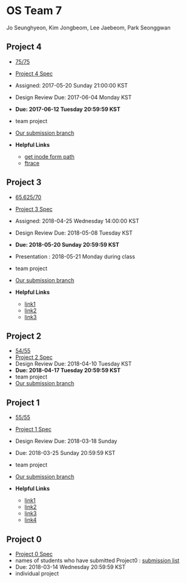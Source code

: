 # OS Team 7

Jo Seunghyeon, Kim Jongbeom, Lee Jaebeom, Park Seonggwan

## Project 4
* [75/75](https://github.com/kajebiii/os-team7/issues/4)
* [Project 4 Spec](https://github.com/swsnu/osspr2018/blob/master/doc/Project4.md)  
* Assigned: 2017-05-20 Sunday 21:00:00 KST
* Design Review Due: 2017-06-04 Monday KST
* **Due: 2017-06-12 Tuesday 20:59:59 KST**
* team project
* [Our submission branch](https://github.com/swsnu/os-team7/tree/proj4)

* **Helpful Links**
  * [get inode form path](https://stackoverflow.com/questions/27869570/retrieving-inode-struct-given-the-path-to-a-file)
  * [ftrace](https://linuxkernelmsg.wordpress.com/2017/01/11/%EB%B2%88%EC%97%AD-lwn-debugging-the-kernel-using-ftrace%E2%80%8A-%E2%80%8Apart-1/)

## Project 3
* [65.625/70](https://github.com/kajebiii/os-team7/issues/3)
* [Project 3 Spec](https://github.com/swsnu/osspr2018/blob/master/doc/Project3.md)  
* Assigned: 2018-04-25 Wednesday 14:00:00 KST
* Design Review Due: 2018-05-08 Tuesday KST
* **Due: 2018-05-20 Sunday 20:59:59 KST**
 * Presentation : 2018-05-21 Monday during class
* team project
* [Our submission branch](https://github.com/swsnu/os-team7/tree/proj3)

* **Helpful Links**
  * [link1](https://elixir.bootlin.com/linux/v3.10/source)
  * [link2](http://jake.dothome.co.kr/scheduler/)
  * [link3](http://jake.dothome.co.kr/load-balance-1/)


## Project 2
* [54/55](https://github.com/kajebiii/os-team7/issues/2)
* [Project 2 Spec](https://github.com/swsnu/osspr2018/blob/master/doc/Project2.md)  
* Design Review Due: 2018-04-10 Tuesday KST
* **Due: 2018-04-17 Tuesday 20:59:59 KST**
* team project
* [Our submission branch](https://github.com/swsnu/os-team7/tree/proj2)

## Project 1
* [55/55](https://github.com/kajebiii/os-team7/issues/1)
* [Project 1 Spec](https://github.com/swsnu/osspr2018/blob/master/doc/Project1.md)  
* Design Review Due: 2018-03-18 Sunday
* Due: 2018-03-25 Sunday 20:59:59 KST
* team project
* [Our submission branch](https://github.com/swsnu/os-team7/tree/proj1)

* **Helpful Links**
  * [link1](https://m.blog.naver.com/PostView.nhn?blogId=lee_seha&logNo=220339665756&proxyReferer=https%3A%2F%2Fwww.google.co.kr%2F)
  * [link2](https://bbingju.wordpress.com/2013/08/25/linux-kernel-list-h/)
  * [link3](http://linuxholic.tistory.com/entry/%EB%A6%AC%EB%88%85%EC%8A%A4-Taskstruct-%EA%B5%AC%EC%A1%B0)
  * [link4](http://webnautes.tistory.com/554)

## Project 0
* [Project 0 Spec](https://github.com/swsnu/osspr2018/blob/master/doc/Project0.md)
* names of students who have submitted Project0 : [submission list](https://github.com/swsnu/osspr2018/blob/master/doc/Project0Submissions.md)
* Due: 2018-03-14 Wednesday 20:59:59 KST
* individual project
